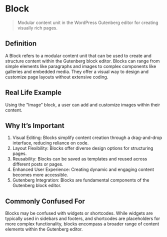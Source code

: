 # Block

>Modular content unit in the WordPress Gutenberg editor for creating visually rich pages.

## Definition

A Block refers to a modular content unit that can be used to create and structure content within the Gutenberg block editor. Blocks can range from simple elements like paragraphs and images to complex components like galleries and embedded media. They offer a visual way to design and customize page layouts without extensive coding.

## Real Life Example

Using the "Image" block, a user can add and customize images within their content.

## Why It’s Important

1. Visual Editing: Blocks simplify content creation through a drag-and-drop interface, reducing reliance on code.
2. Layout Flexibility: Blocks offer diverse design options for structuring pages.
3. Reusability: Blocks can be saved as templates and reused across different posts or pages.
4. Enhanced User Experience: Creating dynamic and engaging content becomes more accessible.
5. Gutenberg Integration: Blocks are fundamental components of the Gutenberg block editor.

## Commonly Confused For

Blocks may be confused with widgets or shortcodes. While widgets are typically used in sidebars and footers, and shortcodes are placeholders for more complex functionality, blocks encompass a broader range of content elements within the Gutenberg editor.
